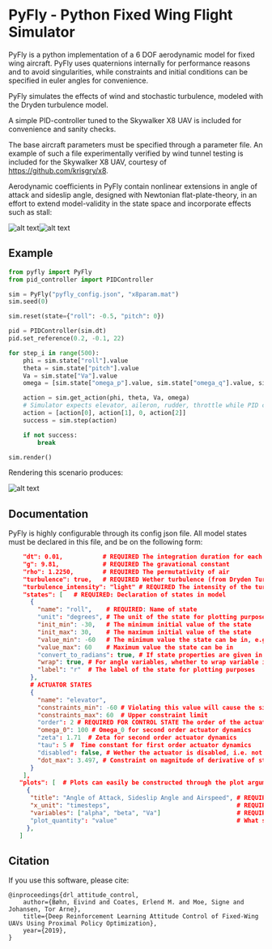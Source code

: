 # PyFly - Python Fixed Wing Flight Simulator
PyFly is a python implementation of a 6 DOF aerodynamic model for fixed wing aircraft. PyFly uses
quaternions internally for performance reasons and to avoid singularities, while constraints and initial conditions can be
specified in euler angles for convenience.

PyFly simulates the effects of wind and stochastic turbulence, modeled with the Dryden turbulence model.

A simple PID-controller tuned to the Skywalker X8 UAV is included for convenience and sanity checks.

The base aircraft parameters must be specified through a parameter file. An example of such a file experimentally verified
by wind tunnel testing is included for the Skywalker X8 UAV, courtesy of <https://github.com/krisgry/x8>.

Aerodynamic coefficients in PyFly contain nonlinear extensions in angle of attack and sideslip angle, designed with 
Newtonian flat-plate-theory, in an effort to extend model-validity in the state space and incorporate effects such as stall:

![alt text](https://github.com/eivindeb/pyfly/examples/coefficients.png "Angle of attack")![alt text](https://github.com/eivindeb/pyfly/examples/cd_beta.png "sideslip angle")

## Example

```python
from pyfly import PyFly
from pid_controller import PIDController

sim = PyFly("pyfly_config.json", "x8param.mat")
sim.seed(0)

sim.reset(state={"roll": -0.5, "pitch": 0})

pid = PIDController(sim.dt)
pid.set_reference(0.2, -0.1, 22)

for step_i in range(500):
    phi = sim.state["roll"].value
    theta = sim.state["pitch"].value
    Va = sim.state["Va"].value
    omega = [sim.state["omega_p"].value, sim.state["omega_q"].value, sim.state["omega_r"].value]

    action = sim.get_action(phi, theta, Va, omega)
    # Simulator expects elevator, aileron, rudder, throttle while PID controller is adapted to X8 which lacks rudder.
    action = [action[0], action[1], 0, action[2]]  
    success = sim.step(action)

    if not success:
        break

sim.render()
```

Rendering this scenario produces:

![alt text](https://github.com/eivindeb/pyfly/examples/render.png "render result")

## Documentation
PyFly is highly configurable through its config json file. All model states must be declared in this file, and be on the
following form:
```json
    "dt": 0.01,           # REQUIRED The integration duration for each call to step()
    "g": 9.81,            # REQUIRED The gravational constant
    "rho": 1.2250,        # REQUIRED The permutativity of air
    "turbulence": true,   # REQUIRED Wether turbulence (from Dryden Turbulence model) is enabled
    "turbulence_intensity": "light" # REQUIRED The intensity of the turbulence. One of "light", "moderate", "severe"
    "states": [   # REQUIRED: Declaration of states in model
      {
        "name": "roll",    # REQUIRED: Name of state
        "unit": "degrees", # The unit of the state for plotting purposes
        "init_min": -30,   # The minimum initial value of the state
        "init_max": 30,    # The maximum initial value of the state
        "value_min": -60   # The minimum value the state can be in, e.g. by physical constraints
        "value_max": 60    # Maximum value the state can be in
        "convert_to_radians": true, # If state properties are given in degrees
        "wrap": true, # For angle variables, whether to wrap variable in [-pi, pi]
        "label": "r"  # The label of the state for plotting purposes
      },
      # ACTUATOR STATES
      {
        "name": "elevator",
        "constraints_min": -60 # Violating this value will cause the simulation to end, e.g. for unfeasable flight scenarios
        "constraints_max": 60  # Upper constraint limit
        "order": 2 # REQUIRED FOR CONTROL STATE The order of the actuator dynamics, one of 1 or 2
        "omega_0": 100 # Omega_0 for second order actuator dynamics
        "zeta": 1.71  # Zeta for second order actuator dynamics
        "tau": 5 #  Time constant for first order actuator dynamics
        "disabled": false, # Wether the actuator is disabled, i.e. not present on the specific aircraft
        "dot_max": 3.497, # Constraint on magnitude of derivative of state for second order actuator dynamics.
      }
    ],
   "plots": [  # Plots can easily be constructed through the plot argument
     {
      "title": "Angle of Attack, Sideslip Angle and Airspeed", # REQUIRED Title of plot
      "x_unit": "timesteps",                                   # REQUIRED The unit of the x-axis, one of "timesteps" or "seconds".
      "variables": ["alpha", "beta", "Va"]                     # REQUIRED The variables in the plot
      "plot_quantity": "value"                                 # What state quantity to plot, one of "value", "dot" or "command".
     },
   ]
```

## Citation
If you use this software, please cite:

```text
@inproceedings{drl_attitude_control,
    author={Bøhn, Eivind and Coates, Erlend M. and Moe, Signe and Johansen, Tor Arne},
    title={Deep Reinforcement Learning Attitude Control of Fixed-Wing UAVs Using Proximal Policy Optimization},
    year={2019},
}
```





